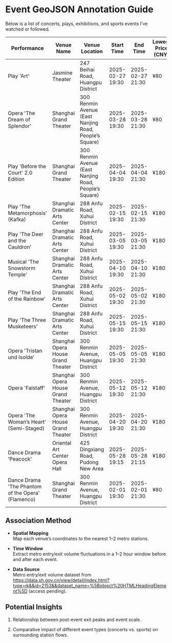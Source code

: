 # Event GeoJSON Annotation Guide

Below is a list of concerts, plays, exhibitions, and sports events I've watched or followed.

| Performance | Venue Name | Venue Location | Start Time | End Time | Lowest Price (CNY) | Highest Price (CNY) | Estimated Attendance |
|---|---|---|---|---|---|---|---|
| Play 'Art' | Jasmine Theater | 247 Beihai Road, Huangpu District | 2025-02-27 19:30 | 2025-02-27 21:30 | ¥80 | ¥580 | 550 |
| Opera 'The Dream of Splendor' | Shanghai Grand Theater | 300 Renmin Avenue (East Nanjing Road, People’s Square) | 2025-03-28 19:30 | 2025-03-28 21:30 | ¥80 | ¥880 | 1800 |
| Play 'Before the Court' 2.0 Edition | Shanghai Grand Theater | 300 Renmin Avenue (East Nanjing Road, People’s Square) | 2025-04-04 19:30 | 2025-04-04 21:30 | ¥180 | ¥580 | 1700 |
| Play 'The Metamorphosis' (Kafka) | Shanghai Dramatic Arts Center | 288 Anfu Road, Xuhui District | 2025-02-15 19:30 | 2025-02-15 21:30 | ¥180 | ¥480 | 650 |
| Play 'The Deer and the Cauldron' | Shanghai Dramatic Arts Center | 288 Anfu Road, Xuhui District | 2025-03-05 19:30 | 2025-03-05 21:30 | ¥180 | ¥580 | 650 |
| Musical 'The Snowstorm Temple' | Shanghai Dramatic Arts Center | 288 Anfu Road, Xuhui District | 2025-04-10 19:30 | 2025-04-10 21:30 | ¥180 | ¥680 | 700 |
| Play 'The End of the Rainbow' | Shanghai Dramatic Arts Center | 288 Anfu Road, Xuhui District | 2025-05-02 19:30 | 2025-05-02 21:30 | ¥180 | ¥580 | 600 |
| Play 'The Three Musketeers' | Shanghai Dramatic Arts Center | 288 Anfu Road, Xuhui District | 2025-05-15 19:30 | 2025-05-15 21:30 | ¥180 | ¥580 | 650 |
| Opera 'Tristan und Isolde' | Shanghai Opera House Grand Theater | 300 Renmin Avenue, Huangpu District | 2025-05-05 19:30 | 2025-05-05 21:30 | ¥180 | ¥980 | 1800 |
| Opera 'Falstaff' | Shanghai Opera House Grand Theater | 300 Renmin Avenue, Huangpu District | 2025-05-12 19:30 | 2025-05-12 21:30 | ¥180 | ¥980 | 1800 |
| Opera 'The Woman’s Heart' (Semi-Staged) | Shanghai Opera House Grand Theater | 300 Renmin Avenue, Huangpu District | 2025-04-20 19:30 | 2025-04-20 21:30 | ¥180 | ¥880 | 1800 |
| Dance Drama 'Peacock' | Oriental Art Center Opera Hall | 425 Dingxiang Road, Pudong New Area | 2025-05-28 19:15 | 2025-05-28 21:15 | ¥180 | ¥1080 | 900 |
| Dance Drama 'The Phantom of the Opera' (Flamenco) | Shanghai Grand Theater | 300 Renmin Avenue, Huangpu District | 2025-02-01 19:30 | 2025-02-01 21:30 | ¥80 | ¥880 | 1800 |

## Association Method

- **Spatial Mapping**  
  Map each venue’s coordinates to the nearest 1–2 metro stations.

- **Time Window**  
  Extract metro entry/exit volume fluctuations in a 1–2 hour window before and after each event.

- **Data Source**  
  Metro entry/exit volume dataset from https://data.sh.gov.cn/view/detail/index.html?type=jk&&id=2153&&dataset_name=%5Bobject%20HTMLHeadingElement%5D (access pending).

## Potential Insights

1. Relationship between post-event exit peaks and event scale.

2. Comparative impact of different event types (concerts vs. sports) on surrounding station flows.
